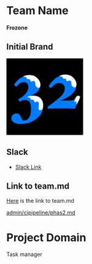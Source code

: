 # Team Name
**Frozone**

## Initial Brand
<img src="admin/branding/teamLogo.png" height="200" width="200">

## Slack
- [Slack Link](https://cse110-sp21-group32.slack.com/)

## Link to team.md
[Here](./admin/team.md) is the link to team.md

[admin/cipipeline/phas2.md](admin/cipipeline/phas2.md)

# Project Domain
Task manager
